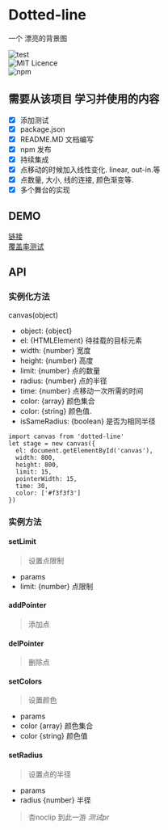# Dotted-line
一个 漂亮的背景图

![test](https://travis-ci.org/xiaoyueguang/Dotted-line.svg?branch=master)  
![MIT Licence](https://badges.frapsoft.com/os/mit/mit.svg?v=103)  
![npm](https://img.shields.io/npm/v/npm.svg)

## 需要从该项目 学习并使用的内容
- [x] 添加测试
- [x] package.json
- [x] README.MD 文档编写
- [x] npm 发布
- [x] 持续集成
- [x] 点移动的时候加入线性变化. linear, out-in.等
- [x] 点数量, 大小, 线的连接, 颜色渐变等.
- [x] 多个舞台的实现

## DEMO
[链接](https://xiaoyueguang.github.io/Dotted-line/dist/index.html)  
[覆盖率测试](https://xiaoyueguang.github.io/Dotted-line/coverage/Chrome%2059.0.3071%20(Mac%20OS%20X%2010.12.5)/index.html)

## API
### 实例化方法
canvas(object)
* object: {object}
*  el: {HTMLElement} 待挂载的目标元素
*  width: {number} 宽度
*  height: {number} 高度
*  limit: {number} 点的数量
*  radius: {number} 点的半径
*  time: {number} 点移动一次所需的时间
*  color: {array} 颜色集合
*    color: {string} 颜色值.
*  isSameRadius: {boolean} 是否为相同半径

```
import canvas from 'dotted-line'
let stage = new canvas({
  el: document.getElementById('canvas'),
  width: 800,
  height: 800,
  limit: 15,
  pointerWidth: 15,
  time: 30,
  color: ['#f3f3f3']
})
```

### 实例方法
#### setLimit
> 设置点限制
* params
*  limit: {number} 点限制

#### addPointer
> 添加点

#### delPointer
> 删除点

#### setColors
> 设置颜色
* params
*  color {array} 颜色集合
*   color {string} 颜色值

#### setRadius
> 设置点的半径
* params
*  radius {number} 半径

> 杏noclip 到此一游 *测试pr*
